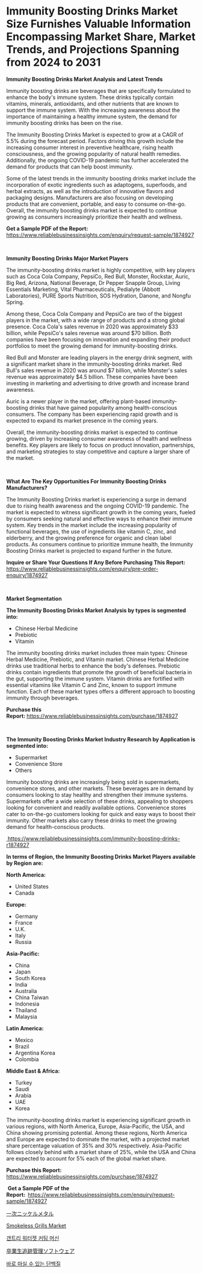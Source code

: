 <p><h1>Immunity Boosting Drinks Market Size Furnishes Valuable Information Encompassing Market Share, Market Trends, and Projections Spanning from 2024 to 2031</h1></p><p><strong>Immunity Boosting Drinks Market Analysis and Latest Trends</strong></p>
<p><p>Immunity boosting drinks are beverages that are specifically formulated to enhance the body's immune system. These drinks typically contain vitamins, minerals, antioxidants, and other nutrients that are known to support the immune system. With the increasing awareness about the importance of maintaining a healthy immune system, the demand for immunity boosting drinks has been on the rise.</p><p>The Immunity Boosting Drinks Market is expected to grow at a CAGR of 5.5% during the forecast period. Factors driving this growth include the increasing consumer interest in preventive healthcare, rising health consciousness, and the growing popularity of natural health remedies. Additionally, the ongoing COVID-19 pandemic has further accelerated the demand for products that can help boost immunity.</p><p>Some of the latest trends in the immunity boosting drinks market include the incorporation of exotic ingredients such as adaptogens, superfoods, and herbal extracts, as well as the introduction of innovative flavors and packaging designs. Manufacturers are also focusing on developing products that are convenient, portable, and easy to consume on-the-go. Overall, the immunity boosting drinks market is expected to continue growing as consumers increasingly prioritize their health and wellness.</p></p>
<p><strong>Get a Sample PDF of the Report:&nbsp;</strong> <a href="https://www.reliablebusinessinsights.com/enquiry/request-sample/1874927">https://www.reliablebusinessinsights.com/enquiry/request-sample/1874927</a></p>
<p>&nbsp;</p>
<p><strong>Immunity Boosting Drinks Major Market Players</strong></p>
<p><p>The immunity-boosting drinks market is highly competitive, with key players such as Coca Cola Company, PepsiCo, Red Bull, Monster, Rockstar, Auric, Big Red, Arizona, National Beverage, Dr Pepper Snapple Group, Living Essentials Marketing, Vital Pharmaceuticals, Pedialyte (Abbott Laboratories), PURE Sports Nutrition, SOS Hydration, Danone, and Nongfu Spring.</p><p>Among these, Coca Cola Company and PepsiCo are two of the biggest players in the market, with a wide range of products and a strong global presence. Coca Cola's sales revenue in 2020 was approximately $33 billion, while PepsiCo's sales revenue was around $70 billion. Both companies have been focusing on innovation and expanding their product portfolios to meet the growing demand for immunity-boosting drinks.</p><p>Red Bull and Monster are leading players in the energy drink segment, with a significant market share in the immunity-boosting drinks market. Red Bull's sales revenue in 2020 was around $7 billion, while Monster's sales revenue was approximately $4.5 billion. These companies have been investing in marketing and advertising to drive growth and increase brand awareness.</p><p>Auric is a newer player in the market, offering plant-based immunity-boosting drinks that have gained popularity among health-conscious consumers. The company has been experiencing rapid growth and is expected to expand its market presence in the coming years.</p><p>Overall, the immunity-boosting drinks market is expected to continue growing, driven by increasing consumer awareness of health and wellness benefits. Key players are likely to focus on product innovation, partnerships, and marketing strategies to stay competitive and capture a larger share of the market.</p></p>
<p>&nbsp;</p>
<p><strong>What Are The Key Opportunities For Immunity Boosting Drinks Manufacturers?</strong></p>
<p><p>The Immunity Boosting Drinks market is experiencing a surge in demand due to rising health awareness and the ongoing COVID-19 pandemic. The market is expected to witness significant growth in the coming years, fueled by consumers seeking natural and effective ways to enhance their immune system. Key trends in the market include the increasing popularity of functional beverages, the use of ingredients like vitamin C, zinc, and elderberry, and the growing preference for organic and clean label products. As consumers continue to prioritize immune health, the Immunity Boosting Drinks market is projected to expand further in the future.</p></p>
<p><strong>Inquire or Share Your Questions If Any Before Purchasing This Report:</strong> <a href="https://www.reliablebusinessinsights.com/enquiry/pre-order-enquiry/1874927">https://www.reliablebusinessinsights.com/enquiry/pre-order-enquiry/1874927</a></p>
<p>&nbsp;</p>
<p><strong>Market Segmentation</strong></p>
<p><strong>The Immunity Boosting Drinks Market Analysis by types is segmented into:</strong></p>
<p><ul><li>Chinese Herbal Medicine</li><li>Prebiotic</li><li>Vitamin</li></ul></p>
<p><p>The immunity boosting drinks market includes three main types: Chinese Herbal Medicine, Prebiotic, and Vitamin market. Chinese Herbal Medicine drinks use traditional herbs to enhance the body's defenses. Prebiotic drinks contain ingredients that promote the growth of beneficial bacteria in the gut, supporting the immune system. Vitamin drinks are fortified with essential vitamins like Vitamin C and Zinc, known to support immune function. Each of these market types offers a different approach to boosting immunity through beverages.</p></p>
<p><strong>Purchase this Report:&nbsp;</strong><a href="https://www.reliablebusinessinsights.com/purchase/1874927">https://www.reliablebusinessinsights.com/purchase/1874927</a></p>
<p>&nbsp;</p>
<p><strong>The Immunity Boosting Drinks Market Industry Research by Application is segmented into:</strong></p>
<p><ul><li>Supermarket</li><li>Convenience Store</li><li>Others</li></ul></p>
<p><p>Immunity boosting drinks are increasingly being sold in supermarkets, convenience stores, and other markets. These beverages are in demand by consumers looking to stay healthy and strengthen their immune systems. Supermarkets offer a wide selection of these drinks, appealing to shoppers looking for convenient and readily available options. Convenience stores cater to on-the-go customers looking for quick and easy ways to boost their immunity. Other markets also carry these drinks to meet the growing demand for health-conscious products.</p></p>
<p><a href="https://www.reliablebusinessinsights.com/immunity-boosting-drinks-r1874927">&nbsp;https://www.reliablebusinessinsights.com/immunity-boosting-drinks-r1874927</a></p>
<p><strong>In terms of Region, the Immunity Boosting Drinks Market Players available by Region are:</strong></p>
<p>
    <p> <strong> North America: </strong>
        <ul>
            <li>United States</li>
            <li>Canada</li>
        </ul>
        </p> 
    <p> <strong> Europe: </strong>
        <ul>
            <li>Germany</li>
            <li>France</li>
            <li>U.K.</li>
            <li>Italy</li>
            <li>Russia</li>
        </ul>
        </p> 
    <p> <strong> Asia-Pacific: </strong>
        <ul>
            <li>China</li>
            <li>Japan</li>
            <li>South Korea</li>
            <li>India</li>
            <li>Australia</li>
            <li>China Taiwan</li>
            <li>Indonesia</li>
            <li>Thailand</li>
            <li>Malaysia</li>
        </ul>
        </p> 
    <p> <strong> Latin America: </strong>
        <ul>
            <li>Mexico</li>
            <li>Brazil</li>
            <li>Argentina Korea</li>
            <li>Colombia</li>
        </ul>
        </p> 
    <p> <strong> Middle East & Africa: </strong>
        <ul>
            <li>Turkey</li>
            <li>Saudi</li>
            <li>Arabia</li>
            <li>UAE</li>
            <li>Korea</li>
        </ul>
    </p>
    </p>
<p><p>The immunity-boosting drinks market is experiencing significant growth in various regions, with North America, Europe, Asia-Pacific, the USA, and China showing promising potential. Among these regions, North America and Europe are expected to dominate the market, with a projected market share percentage valuation of 35% and 30% respectively. Asia-Pacific follows closely behind with a market share of 25%, while the USA and China are expected to account for 5% each of the global market share.</p></p>
<p><strong>Purchase this Report: </strong><a href="https://www.reliablebusinessinsights.com/purchase/1874927">https://www.reliablebusinessinsights.com/purchase/1874927</a></p>
<p>&nbsp;<strong>Get a Sample PDF of the Report:&nbsp;&nbsp;</strong><a href="https://www.reliablebusinessinsights.com/enquiry/request-sample/1874927">https://www.reliablebusinessinsights.com/enquiry/request-sample/1874927</a></p>
<p><strong></strong></p>
<p><p><a href="https://medium.com/@ashleyivingston5656/2024%E5%B9%B4%E3%81%8B%E3%82%892031%E5%B9%B4%E3%81%BE%E3%81%A7%E3%81%AE%E6%9C%9F%E9%96%93%E3%81%AB%E4%BA%88%E6%B8%AC%E3%81%95%E3%82%8C%E3%81%9F%E3%83%97%E3%83%A9%E3%82%A4%E3%83%9E%E3%83%AA%E3%83%BC%E3%83%8B%E3%83%83%E3%82%B1%E3%83%AB%E9%87%91%E5%B1%9E%E5%B8%82%E5%A0%B4%E3%81%AE%E5%8B%95%E6%85%8B%E3%81%A8%E6%88%90%E9%95%B7%E3%83%89%E3%83%A9%E3%82%A4%E3%83%90%E3%83%BC%E3%81%AE%E5%88%86%E6%9E%90-0ddb852c4819">一次ニッケルメタル</a></p><p><a href="https://github.com/wusalecollins540tpqoz/Market-Research-Report-List-3/blob/main/smokeless-grills-market.md">Smokeless Grills Market</a></p><p><a href="https://github.com/admichael111/Market-Research-Report-List-1/blob/main/2193300152136.md">갠트리 워터젯 커팅 머신</a></p><p><a href="https://github.com/tubbs463/Market-Research-Report-List-1/blob/main/9586870144412.md">卒業生追跡管理ソフトウェア</a></p><p><a href="https://github.com/hook46569/Market-Research-Report-List-1/blob/main/6405204152135.md">바로 마실 수 있는 단백질</a></p></p>